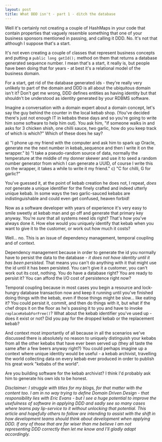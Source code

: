 ```yaml
---
layout: post
title: What DDD isn't - part 1 - ditch the database
---
```

Well it's certainly not creating a couple of HashMaps in your code that contain properties that vaguely resemble something that one of your business sponsors mentioned in passing, and calling it DDD. No. It's not that although I suppose that's a start.

It's not even creating a couple of classes that represent business concepts and putting a `public long getId();` method on them that returns a database generated sequence number. I mean that's a start, it really is, but people have been doing that for years - at best it's a relational model of the business domain.

For a start, get rid of the database generated ids - they're really very unlikely to part of the domain and DDD is all about the ubiquitous domain isn't it? Don't get me wrong, DDD defines entities as having identity but that shouldn't be understood as identity generated by your RDBMS software.

Imagine a conversation with a domain expert about a domain concept, let's say the guy behind the counter in the local kebab shop. (You've decided there's just not enough IT in kebabs these days and so you're going to write him some software to help him out). You ask him, "if someone walks in and asks for 3 chicken shish, one chilli sauce, two garlic, how do you keep track of which is which?" Which of these does he say?

a) "I phone up my friend with the computer and ask him to spark up Oracle, generate me the next number in kebab_sequence and then I write it on the wrapper."
b) "I take a pseudo-random source of data, normally the temperature at the middle of my donner skewer and use it to seed a random number generator from which I can generate a UUID, of course I write this on the wrapper, it takes a while to write it my friend."
c) "C for chilli, G for garlic?"

You've guessed it, at the point of kebab creation he does not, I repeat, *does not* generate a unique identifier for the finely crafted and indeed utterly unique kebab. In some ways the two garlic-sauced kebabs are indistinguishable and could even get confused, heaven forbid!

Now as a software developer with years of experience it's very easy to smile sweetly at kebab man and go off and generate that primary key anyway. You're *sure* that all systems need ids right? That's how you've always done it. How else would you uniquely identify that kebab when you want to give it to the customer, or work out how much it costs?

Well... no. This is an issue of dependency management, temporal coupling and of context.

Dependency management because in order to generate the id you normally have to persist the data to the database - *it does not have identity until it has been persisted*. That means you can't do anything with it that might use the id until it has been persisted. You can't give it a customer, you can't work out its cost, nothing. You do have a database right? You are ready to persist it? You can afford the I/O cost of persistence right now?

Temporal coupling because in most cases you begin a resource and lock-hungry database transaction now and keep it running until you've finished doing things with the kebab, even if those things might be slow... like eating it? You could persist it, commit, and then do things with it, but what if the chef drops it on the floor as he's passing it to you and have to invoke `replaceKebabForFree()`? What about the kebab identifier you've used up - does it exist or not? Did you pay for the dropped kebab or the replacement kebab?

And context most importantly of all because in all the scenarios we've discussed there is absolutely no reason to uniquely distinguish your kebabs from all the other kebabs that have ever been served up (they all taste the same after a few beers anyway right?) You could perhaps imagine up a context where unique identity would be useful - a kebab archivist, travelling the world collecting data on every kebab ever produced in order to publish his great work "kebabs of the world".

Are you building software for the kebab archivist? I think I'd probably ask him to generate his own ids to be honest.

*Disclaimer: I struggle with titles for my blogs, for that matter with the content too. I am in no way trying to define Domain Driven Design - that responsibility lies with Eric Evans - but I see a huge potential to improve the usefulness of software in applying DDD and sadly see so many cases where teams pay lip-service to it without unlocking that potential. This article and hopefully others to follow are intending to assist with the shift in how development teams should think about development when applying DDD. If any of those that are far wiser than me believe I am not representing DDD correctly then let me know and I'll gladly adapt accordingly.*
